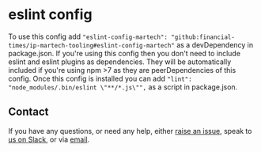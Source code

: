 # eslint config

To use this config add `"eslint-config-martech": "github:financial-times/ip-martech-tooling#eslint-config-martech"` as a devDependency in package.json. If you're using this config then you don't need to include eslint and eslint plugins as dependencies. They will be automatically included if you're using npm >7 as they are peerDependencies of this config. Once this config is installed you can add `"lint": "node_modules/.bin/eslint \"**/*.js\"",` as a script in package.json.

## Contact

If you have any questions, or need any help, either [raise an issue](https://github.com/Financial_times/ip-martech-tooling/issues), speak to [us on Slack](https://financialtimes.slack.com/archives/C017GUUCB3P), or via [email](mailto:ip.martech@ft.com).
